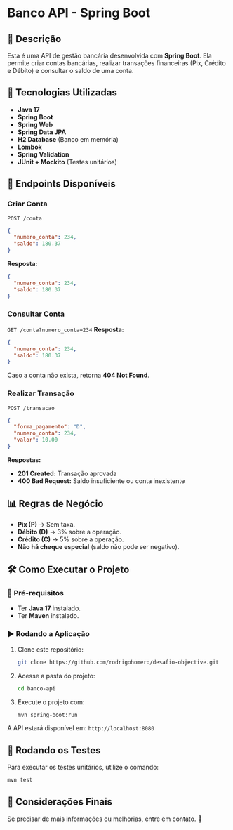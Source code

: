 # Banco API - Spring Boot

## 📌 Descrição
Esta é uma API de gestão bancária desenvolvida com **Spring Boot**. Ela permite criar contas bancárias, realizar transações financeiras (Pix, Crédito e Débito) e consultar o saldo de uma conta.

## 🚀 Tecnologias Utilizadas
- **Java 17**
- **Spring Boot**
- **Spring Web**
- **Spring Data JPA**
- **H2 Database** (Banco em memória)
- **Lombok**
- **Spring Validation**
- **JUnit + Mockito** (Testes unitários)

## 📂 Endpoints Disponíveis

### Criar Conta
`POST /conta`
```json
{
  "numero_conta": 234,
  "saldo": 180.37
}
```
**Resposta:**
```json
{
  "numero_conta": 234,
  "saldo": 180.37
}
```

### Consultar Conta
`GET /conta?numero_conta=234`
**Resposta:**
```json
{
  "numero_conta": 234,
  "saldo": 180.37
}
```
Caso a conta não exista, retorna **404 Not Found**.

### Realizar Transação
`POST /transacao`
```json
{
  "forma_pagamento": "D",
  "numero_conta": 234,
  "valor": 10.00
}
```
**Respostas:**
- **201 Created:** Transação aprovada
- **400 Bad Request:** Saldo insuficiente ou conta inexistente

## 📊 Regras de Negócio
- **Pix (P)** → Sem taxa.
- **Débito (D)** → 3% sobre a operação.
- **Crédito (C)** → 5% sobre a operação.
- **Não há cheque especial** (saldo não pode ser negativo).

## 🛠️ Como Executar o Projeto
### 📌 Pré-requisitos
- Ter **Java 17** instalado.
- Ter **Maven** instalado.

### ▶️ Rodando a Aplicação
1. Clone este repositório:
   ```sh
   git clone https://github.com/rodrigohomero/desafio-objective.git
   ```
2. Acesse a pasta do projeto:
   ```sh
   cd banco-api
   ```
3. Execute o projeto com:
   ```sh
   mvn spring-boot:run
   ```

A API estará disponível em: `http://localhost:8080`

## 🧪 Rodando os Testes
Para executar os testes unitários, utilize o comando:
```sh
mvn test
```

## 📝 Considerações Finais
Se precisar de mais informações ou melhorias, entre em contato. 🚀

